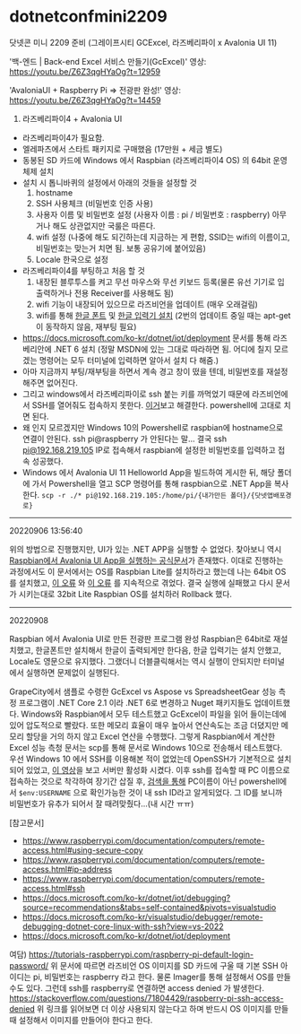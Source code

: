 # dotnetconfmini2209
닷넷콘 미니 2209 준비 (그레이프시티 GCExcel, 라즈베리파이 x Avalonia UI 11)

'백-엔드 | Back-end Excel 서비스 만들기(GcExcel)' 영상: https://youtu.be/Z6Z3qgHYaOg?t=12959

'AvaloniaUI + Raspberry Pi => 전광판 완성!' 영상: https://youtu.be/Z6Z3qgHYaOg?t=14459

1. 라즈베리파이4 + Avalonia UI
- 라즈베리파이4가 필요함.
- 엘레파츠에서 스타트 패키지로 구매했음 (17만원 + 세금 별도)
- 동봉된 SD 카드에 Windows 에서 Raspbian (라즈베리파이4 OS) 의 64bit 운영체제 설치
- 설치 시 톱니바퀴의 설정에서 아래의 것들을 설정할 것
  1. hostname
  2. SSH 사용체크 (비밀번호 인증 사용)
  3. 사용자 이름 및 비밀번호 설정 (사용자 이름 : pi / 비밀번호 : raspberry) 아무거나 해도 상관없지만 국룰은 따른다.
  4. wifi 설정 (나중에 해도 되긴하는데 지금하는 게 편함, SSID는 wifi의 이름이고, 비밀번호는 맞는거 치면 됨. 보통 공유기에 붙어있음)
  5. Locale 한국으로 설정
- 라즈베리파이4를 부팅하고 처음 할 것
  1. 내장된 블루투스를 켜고 무선 마우스와 무선 키보드 등록(물론 유선 기기로 입출력하거나 전용 Receiver를 사용해도 됨)
  2. wifi 기능이 내장되어 있으므로 라즈비언을 업데이트 (매우 오래걸림)
  3. wifi를 통해 [한글 폰트](https://dbjina.tistory.com/60) 및 [한글 입력기 설치](https://fishpoint.tistory.com/7249) (2번의 업데이트 중일 때는 apt-get이 동작하지 않음, 재부팅 필요)
- https://docs.microsoft.com/ko-kr/dotnet/iot/deployment 문서를 통해 라즈베리안에 .NET 6 설치 (정말 MSDN에 있는 그대로 따라하면 됨. 어디에 칠지 모르겠는 명령어는 모두 터미널에 입력하면 알아서 설치 다 해줌.)
- 아마 지금까지 부팅/재부팅을 하면서 계속 경고 창이 떴을 텐데, 비밀번호를 재설정해주면 없어진다.
- 그리고 windows에서 라즈베리파이로 ssh 붙는 키를 까먹었기 때문에 라즈비언에서 SSH를 열어줘도 접속하지 못한다. [이거](https://elbruno.com/2020/01/27/raspberrypi-how-to-solve-the-ssh-warning-warning-remote-host-identification-has-changed/)보고 해결한다. powershell에 고대로 치면 된다.
- 왜 인지 모르겠지만 Windows 10의 Powershell로 raspbian에 hostname으로 연결이 안된다. ssh pi@raspberry 가 안된다는 말... 결국 ssh pi@192.168.219.105 IP로 접속해서 raspbian에 설정한 비밀번호를 입력하고 접속 성공했다.
- Windows 에서 Avalonia UI 11 Helloworld App을 빌드하여 게시한 뒤, 해당 폴더에 가서 Powershell을 열고 SCP 명령어를 통해 raspbian으로 .NET App을 복사한다.
```scp -r ./* pi@192.168.219.105:/home/pi/{내가만든 폴더}/{닷넷앱배포경로}```

---
20220906 13:56:40

위의 방법으로 진행했지만, UI가 있는 .NET APP을 실행할 수 없었다.
찾아보니 역시 [Raspbian에서 Avalonia UI App을 실행하는 공식문서](https://docs.avaloniaui.net/guides/deep-dives/running-your-app-on-a-raspberry-pi)가 존재했다.
이대로 진행하는 과정에서도 이 문서에서는 OS를 Raspbian Lite를 설치하라고 했는데 나는 64bit OS를 설치했고, [이 오류](https://damedame.tistory.com/entry/libzso1-%ED%8C%8C%EC%9D%BC%EC%9D%84-%EC%B0%BE%EC%9D%84%EC%88%98-%EC%97%86%EC%9D%84%EB%95%8C) 와 [이 오류](https://stackoverflow.com/questions/11471722/libstdc-so-6-cannot-open-shared-object-file-no-such-file-or-directory) 를 지속적으로 겪었다.
결국 실행에 실패했고 다시 문서가 시키는대로 32bit Lite Raspbian OS를 설치하러 Rollback 했다.

---
20220908

Raspbian 에서 Avalonia UI로 만든 전광판 프로그램 완성
Raspbian은 64bit로 재설치했고, 한글폰트만 설치해서 한글이 출력되게만 한다음, 한글 입력기는 설치 안했고, Locale도 영문으로 유지했다.
그랬더니 더블클릭해서는 역시 실행이 안되지만 터미널에서 실행하면 문제없이 실행된다.

GrapeCity에서 샘플로 수령한 GcExcel vs Aspose vs SpreadsheetGear 성능 측정 프로그램이 .NET Core 2.1 이라 .NET 6로 변경하고 Nuget 패키지들도 업데이트했다.
Windows와 Raspbian에서 모두 테스트했고 GcExcel이 파일을 읽어 들이는데에 있어 압도적으로 빨랐다. 또한 메모리 효율이 매우 높아서 연산속도는 조금 더뎠지만 메모리 할당을 거의 하지 않고 Excel 연산을 수행했다.
그렇게 Raspbian에서 계산한 Excel 성능 측청 문서는 scp를 통해 문서로 Windows 10으로 전송해서 테스트했다.
우선 Windows 10 에서 SSH를 이용해본 적이 없었는데 OpenSSH가 기본적으로 설치되어 있었고, [이 영상](https://www.youtube.com/watch?v=OwrBOAKXa8c)을 보고 서버만 활성화 시켰다.
이후 ssh를 접속할 때 PC 이름으로 접속하는 것으로 착각하여 장기간 삽질 후, [검색을 통해](https://superuser.com/questions/1661724/how-do-i-find-my-username-and-servername-for-windows-ssh-server) PC이름이 아닌 powershell에서 ```$env:USERNAME``` 으로 확인가능한 것이 내 ssh ID라고 알게되었다.
그 ID를 보니까 비밀번호가 유추가 되어서 잘 때려맞췄다...(내 시간 ㅠㅠ)


[참고문서]
- https://www.raspberrypi.com/documentation/computers/remote-access.html#using-secure-copy
- https://www.raspberrypi.com/documentation/computers/remote-access.html#ip-address
- https://www.raspberrypi.com/documentation/computers/remote-access.html#ssh
- https://docs.microsoft.com/ko-kr/dotnet/iot/debugging?source=recommendations&tabs=self-contained&pivots=visualstudio
- https://docs.microsoft.com/ko-kr/visualstudio/debugger/remote-debugging-dotnet-core-linux-with-ssh?view=vs-2022
- https://docs.microsoft.com/ko-kr/dotnet/iot/deployment

여담)
https://tutorials-raspberrypi.com/raspberry-pi-default-login-password/
위 문서에 따르면 라즈비언 OS 이미지를 SD 카드에 구울 때 기본 SSH 아이디는 pi, 비밀번호는 raspberry 라고 한다.
물론 Imager를 통해 설정해서 OS를 만들 수도 있다.
그런데 ssh를 raspberry로 연결하면 access denied 가 발생한다.
https://stackoverflow.com/questions/71804429/raspberry-pi-ssh-access-denied
위 링크를 읽어보면 더 이상 사용되지 않는다고 하며 반드시 OS 이미지를 만들 때 설정해서 이미지를 만들어야 한다고 한다.
